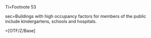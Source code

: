 Ti=Footnote 53

sec=Buildings with high occupancy factors for members of the public include kindergartens,
schools and hospitals.


=[OTF/Z/Base]
